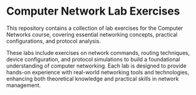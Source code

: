 # **Computer Network Lab Exercises**

This repository contains a collection of lab exercises for the Computer Networks course, covering essential networking concepts, practical configurations, and protocol analysis.

These labs include exercises on network commands, routing techniques, device configuration, and protocol simulations to build a foundational understanding of computer networking. Each lab is designed to provide hands-on experience with real-world networking tools and technologies, enhancing both theoretical knowledge and practical skills in network management.
